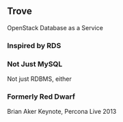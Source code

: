 ## Trove

OpenStack Database as a Service


### Inspired by RDS


### Not Just MySQL

Not just RDBMS, either


### Formerly Red Dwarf

Brian Aker Keynote, Percona Live 2013
